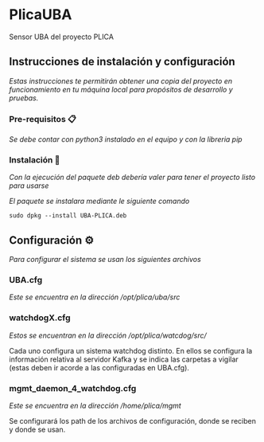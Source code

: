 # PlicaUBA

Sensor UBA del proyecto PLICA

## Instrucciones de instalación y configuración

_Estas instrucciones te permitirán obtener una copia del proyecto en funcionamiento en tu máquina local para propósitos de desarrollo y pruebas._


### Pre-requisitos 📋

_Se debe contar con python3 instalado en el equipo y con la libreria pip_


### Instalación 🔧

_Con la ejecución del paquete deb debería valer para tener el proyecto listo para usarse_

_El paquete se instalara mediante le siguiente comando_

```
sudo dpkg --install UBA-PLICA.deb 
```

## Configuración ⚙️

_Para configurar el sistema se usan los siguientes archivos_

### UBA.cfg

_Este se encuentra en la dirección /opt/plica/uba/src_

### watchdogX.cfg

_Estos se encuentran en la dirección /opt/plica/watcdog/src/_

Cada uno configura un sistema watchdog distinto. En ellos se configura la información relativa al servidor Kafka y se indica las carpetas a vigilar (estas deben ir acorde a las configuradas en UBA.cfg).

### mgmt_daemon_4_watchdog.cfg

_Este se encuentra en la dirección /home/plica/mgmt_

Se configurará los path de los archivos de configuración, donde se reciben y donde se usan.



